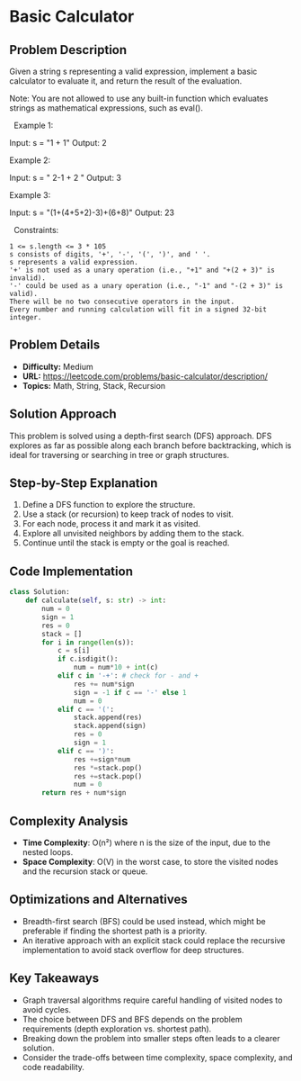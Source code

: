 # Basic Calculator

## Problem Description

Given a string s representing a valid expression, implement a basic calculator to evaluate it, and return the result of the evaluation.

Note: You are not allowed to use any built-in function which evaluates strings as mathematical expressions, such as eval().

 
Example 1:


Input: s = "1 + 1"
Output: 2


Example 2:


Input: s = " 2-1 + 2 "
Output: 3


Example 3:


Input: s = "(1+(4+5+2)-3)+(6+8)"
Output: 23


 
Constraints:


	1 <= s.length <= 3 * 105
	s consists of digits, '+', '-', '(', ')', and ' '.
	s represents a valid expression.
	'+' is not used as a unary operation (i.e., "+1" and "+(2 + 3)" is invalid).
	'-' could be used as a unary operation (i.e., "-1" and "-(2 + 3)" is valid).
	There will be no two consecutive operators in the input.
	Every number and running calculation will fit in a signed 32-bit integer.

## Problem Details

- **Difficulty:** Medium
- **URL:** https://leetcode.com/problems/basic-calculator/description/
- **Topics:** Math, String, Stack, Recursion

## Solution Approach

This problem is solved using a depth-first search (DFS) approach. DFS explores as far as possible along each branch before backtracking, which is ideal for traversing or searching in tree or graph structures.

## Step-by-Step Explanation

1. Define a DFS function to explore the structure.
2. Use a stack (or recursion) to keep track of nodes to visit.
3. For each node, process it and mark it as visited.
4. Explore all unvisited neighbors by adding them to the stack.
5. Continue until the stack is empty or the goal is reached.

## Code Implementation

```python
class Solution:
    def calculate(self, s: str) -> int:
        num = 0
        sign = 1
        res = 0
        stack = []
        for i in range(len(s)): 
            c = s[i]
            if c.isdigit():
                num = num*10 + int(c) 
            elif c in '-+': # check for - and +
                res += num*sign
                sign = -1 if c == '-' else 1
                num = 0
            elif c == '(':
                stack.append(res)
                stack.append(sign)
                res = 0
                sign = 1
            elif c == ')':
                res +=sign*num
                res *=stack.pop()
                res +=stack.pop()
                num = 0
        return res + num*sign
```

## Complexity Analysis

- **Time Complexity**: O(n²) where n is the size of the input, due to the nested loops.
- **Space Complexity**: O(V) in the worst case, to store the visited nodes and the recursion stack or queue.

## Optimizations and Alternatives

- Breadth-first search (BFS) could be used instead, which might be preferable if finding the shortest path is a priority.
- An iterative approach with an explicit stack could replace the recursive implementation to avoid stack overflow for deep structures.


## Key Takeaways

- Graph traversal algorithms require careful handling of visited nodes to avoid cycles.
- The choice between DFS and BFS depends on the problem requirements (depth exploration vs. shortest path).
- Breaking down the problem into smaller steps often leads to a clearer solution.
- Consider the trade-offs between time complexity, space complexity, and code readability.

